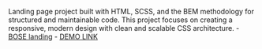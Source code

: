 Landing page project built with HTML, SCSS, and the BEM methodology for structured and maintainable code. This project focuses on creating a responsive, modern design with clean and scalable CSS architecture.
    - [BOSE landing](https://www.figma.com/design/50zgLU65Mcd3MisFHMfLfx/POTR-POTS_FE-students?node-id=1760-281&node-type=canvas)
    - [DEMO LINK](https://msdreams.github.io/Potr_Pots_landing/)
